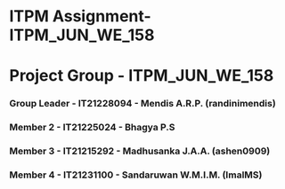 # ITPM Assignment- ITPM_JUN_WE_158
# Project Group - ITPM_JUN_WE_158

### Group Leader - IT21228094 - Mendis A.R.P. (randinimendis)
### Member 2 - IT21225024  - Bhagya P.S 
### Member 3 - IT21215292 - Madhusanka J.A.A. (ashen0909)
### Member 4 - IT21231100 - Sandaruwan W.M.I.M. (ImalMS)


